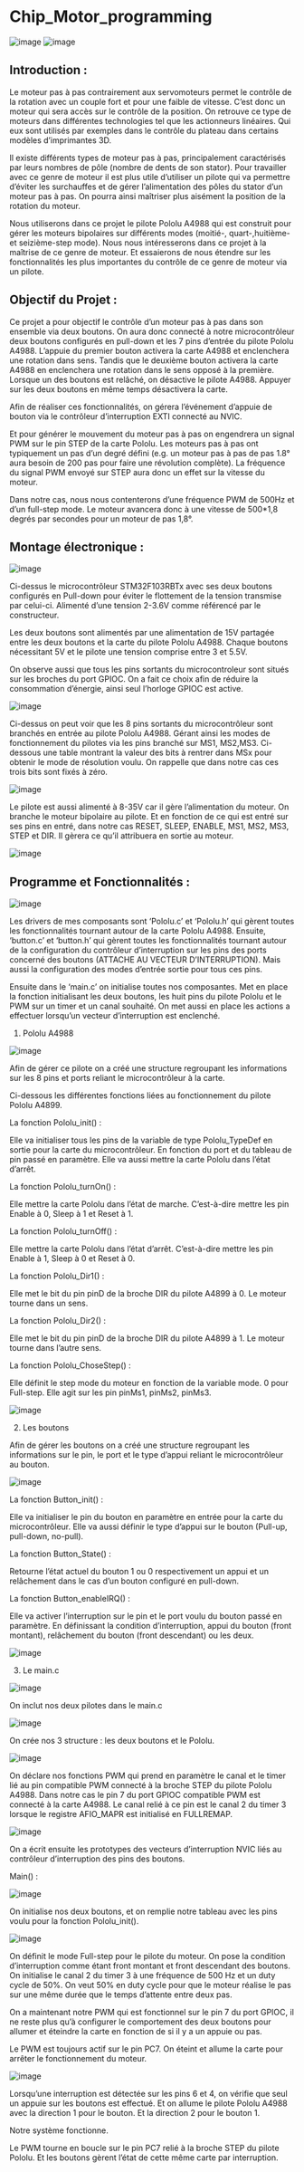 # Chip_Motor_programming

![image](https://github.com/Mrasipila/Chip_Motor_programming/assets/30113273/e47b8905-bb04-4784-bb0d-02c195256d07)
![image](https://github.com/Mrasipila/Chip_Motor_programming/assets/30113273/9b1314e3-fc79-496d-a84e-13c61a878795)



## Introduction :

Le moteur pas à pas contrairement aux servomoteurs permet le contrôle de la rotation avec un couple fort et pour une faible de vitesse. C’est donc un moteur qui sera accès sur le contrôle de la position. On retrouve ce type de moteurs dans différentes technologies tel que les actionneurs linéaires. Qui eux sont utilisés par exemples dans le contrôle du plateau dans certains modèles d’imprimantes 3D. 
   
Il existe différents types de moteur pas à pas, principalement caractérisés par leurs nombres de pôle (nombre de dents de son stator). Pour travailler avec ce genre de moteur il est plus utile d’utiliser un pilote qui va permettre d’éviter les surchauffes et de gérer l’alimentation des pôles du stator d’un moteur pas à pas. On pourra ainsi maîtriser plus aisément la position de la rotation du moteur. 
   
Nous utiliserons dans ce projet le pilote Pololu A4988 qui est construit pour gérer les moteurs bipolaires sur différents modes (moitié-, quart-,huitième- et seizième-step mode). Nous nous intéresserons dans ce projet à la maîtrise de ce genre de moteur. Et essaierons de nous étendre sur les fonctionnalités les plus importantes du contrôle de ce genre de moteur via un pilote.



















## Objectif du Projet :

Ce projet a pour objectif le contrôle d’un moteur pas à pas dans son ensemble via deux boutons. On aura donc connecté à notre microcontrôleur deux boutons configurés en pull-down et les 7 pins d’entrée du pilote Pololu A4988.
L’appuie du premier bouton activera la carte A4988 et enclenchera une rotation dans sens. Tandis que le deuxième bouton activera la carte A4988 en enclenchera une rotation dans le sens opposé à la première. Lorsque un des boutons est relâché, on désactive le pilote A4988. Appuyer sur les deux boutons en même temps désactivera la carte.  
   
Afin de réaliser ces fonctionnalités, on gérera l’événement d’appuie de bouton via le contrôleur d’interruption EXTI connecté au NVIC. 
    
Et pour générer le mouvement du moteur pas à pas on engendrera un signal PWM sur le pin STEP de la carte Pololu. Les moteurs pas à pas ont typiquement un pas d’un degré défini (e.g. un moteur pas à pas de pas 1.8° aura besoin de 200 pas pour faire une révolution complète).
La fréquence du signal PWM envoyé sur STEP aura donc un effet sur la vitesse du moteur. 
   
Dans notre cas, nous nous contenterons d’une fréquence PWM de 500Hz et d’un full-step mode. Le moteur avancera donc à une vitesse de 500*1,8 degrés par secondes pour un moteur de pas 1,8°.
















## Montage électronique :


![image](https://github.com/Mrasipila/Chip_Motor_programming/assets/30113273/9f4c1887-89df-4b9f-828b-ab8fed31c711)
   
 

Ci-dessus le microcontrôleur STM32F103RBTx avec ses deux boutons configurés en Pull-down pour éviter le flottement de la tension transmise par celui-ci. Alimenté d’une tension 2-3.6V comme référencé par le constructeur. 

Les deux boutons sont alimentés par une alimentation de 15V partagée entre les deux boutons et la carte du pilote Pololu A4988. Chaque boutons nécessitant 5V et le pilote une tension comprise entre 3 et 5.5V.

On observe aussi que tous les pins sortants du microcontroleur sont situés sur les broches du port GPIOC. On a fait ce choix afin de réduire la consommation d’énergie, ainsi seul l’horloge GPIOC est active.


![image](https://github.com/Mrasipila/Chip_Motor_programming/assets/30113273/e8e791a0-b4fa-4e3a-bce1-bef6dc32b04d)






 
Ci-dessus on peut voir que les 8 pins sortants du microcontrôleur sont branchés en entrée au pilote Pololu A4988. Gérant ainsi les modes de fonctionnement du pilotes via les pins branché sur MS1, MS2,MS3. Ci-dessous une table montrant la valeur des bits à rentrer dans MSx pour obtenir le mode de résolution voulu.
On rappelle que dans notre cas ces trois bits sont fixés à zéro.

![image](https://github.com/Mrasipila/Chip_Motor_programming/assets/30113273/b8b8a2f2-3b9e-40bf-a1a8-dd11b1a74d0a)

Le pilote est aussi alimenté à 8-35V car il gère l’alimentation du moteur. 
On branche le moteur bipolaire au pilote. Et en fonction de ce qui est entré sur ses pins en entré, dans notre cas RESET, SLEEP, ENABLE, MS1, MS2, MS3, STEP et DIR. Il gèrera ce qu’il attribuera en sortie au moteur.  
 
![image](https://github.com/Mrasipila/Chip_Motor_programming/assets/30113273/af9a358f-b1a7-4ef2-b62b-6fca1d657478)


## Programme et Fonctionnalités : 

 ![image](https://github.com/Mrasipila/Chip_Motor_programming/assets/30113273/d87d073a-cc21-4033-b4a6-235fc6c01845)


Les drivers de mes composants sont ‘Pololu.c’ et ‘Pololu.h’ qui gèrent toutes les fonctionnalités tournant autour de la carte Pololu A4988. 
Ensuite, ‘button.c’ et ‘button.h’ qui gèrent toutes les fonctionnalités tournant autour de la configuration du contrôleur d’interruption sur les pins des ports concerné des boutons (ATTACHE AU VECTEUR D’INTERRUPTION). Mais aussi la configuration des modes d’entrée sortie pour tous ces pins. 

Ensuite dans le ‘main.c’ on initialise toutes nos composantes. Met en place la fonction initialisant les deux boutons, les huit pins du pilote Pololu et le PWM sur un timer et un canal souhaité. On met aussi en place les actions a effectuer lorsqu’un vecteur d’interruption est enclenché.  




















1)	Pololu A4988

![image](https://github.com/Mrasipila/Chip_Motor_programming/assets/30113273/27d7639f-fa35-45dd-84ea-6aca27aa417b)

Afin de gérer ce pilote on a créé une structure regroupant les informations sur les 8 pins et ports reliant le microcontrôleur à la carte. 




















Ci-dessous les différentes fonctions liées au fonctionnement du pilote Pololu A4899. 

La fonction Pololu_init() : 

Elle va initialiser tous les pins de la variable de type Pololu_TypeDef en sortie pour la carte du microcontrôleur. En fonction du port et du tableau de pin passé en paramètre. 
Elle va aussi mettre la carte Pololu dans l’état d’arrêt. 

La fonction Pololu_turnOn() :

Elle mettre la carte Pololu dans l’état de marche. C’est-à-dire mettre les pin Enable à 0, Sleep à 1 et Reset à 1. 

La fonction Pololu_turnOff() : 
 
Elle mettre la carte Pololu dans l’état d’arrêt. C’est-à-dire mettre les pin Enable à 1, Sleep à 0 et Reset à 0. 

La fonction Pololu_Dir1() : 
 
Elle met le bit du pin pinD de la broche DIR du pilote A4899 à 0. Le moteur tourne dans un sens.  

La fonction Pololu_Dir2() : 
 
Elle met le bit du pin pinD de la broche DIR du pilote A4899 à 1. Le moteur tourne dans l’autre sens.  

La fonction Pololu_ChoseStep() :

Elle définit le step mode du moteur en fonction de la variable mode. 0 pour Full-step. Elle agit sur les pin pinMs1, pinMs2, pinMs3. 

![image](https://github.com/Mrasipila/Chip_Motor_programming/assets/30113273/48f93a34-ee1c-431f-8a12-42b0925e7624)











2)	Les boutons 


Afin de gérer les boutons on a créé une structure regroupant les informations sur le pin, le port et le type d’appui reliant le microcontrôleur au bouton. 

![image](https://github.com/Mrasipila/Chip_Motor_programming/assets/30113273/2593506e-effd-4d4f-ae77-1cc03b9f80a0)


 



La fonction Button_init() :

Elle va initialiser le pin du bouton en paramètre en entrée pour la carte du microcontrôleur. Elle va aussi définir le type d’appui sur le bouton (Pull-up, pull-down, no-pull).  

La fonction Button_State() :

Retourne l’état actuel du bouton 1 ou 0 respectivement un appui et un relâchement dans le cas d’un bouton configuré en pull-down. 

La fonction Button_enableIRQ() :

Elle va activer l’interruption sur le pin et le port voulu du bouton passé en paramètre. En définissant la condition d’interruption, appui du bouton (front montant), relâchement du bouton (front descendant) ou les deux. 

![image](https://github.com/Mrasipila/Chip_Motor_programming/assets/30113273/d2ec336a-4d74-48bf-bbae-53aa89e59c0b)

 
 


3)	Le main.c


 ![image](https://github.com/Mrasipila/Chip_Motor_programming/assets/30113273/15462a08-aee4-43d6-9a2d-4dd76922c694)


On inclut nos deux pilotes dans le main.c

 ![image](https://github.com/Mrasipila/Chip_Motor_programming/assets/30113273/e69afa67-0892-45f4-af9a-d18f567e2157)


On crée nos 3 structure : les deux boutons et le Pololu. 

 ![image](https://github.com/Mrasipila/Chip_Motor_programming/assets/30113273/2876a7b1-e2bb-4292-aa72-5ac62b1808ea)


On déclare nos fonctions PWM qui prend en paramètre le canal et le timer lié au pin compatible PWM connecté à la broche STEP du pilote Pololu A4988. Dans notre cas le pin 7 du port GPIOC compatible PWM est connecté
à la carte A4988. Le canal relié à ce pin est le canal 2 du timer 3 lorsque le registre AFIO_MAPR est initialisé en FULLREMAP. 

 ![image](https://github.com/Mrasipila/Chip_Motor_programming/assets/30113273/fef0752a-d90e-4474-a78c-61407b171022)


On a écrit ensuite les prototypes des vecteurs d’interruption NVIC liés au contrôleur d’interruption des pins des boutons.




Main() :

 ![image](https://github.com/Mrasipila/Chip_Motor_programming/assets/30113273/cde2387e-a134-465a-a2c9-446042cc8025)


On initialise nos deux boutons, et on remplie notre tableau avec les pins voulu pour la fonction Pololu_init(). 

 ![image](https://github.com/Mrasipila/Chip_Motor_programming/assets/30113273/9bd13061-81ae-463a-8a48-a203d5d98536)


On définit le mode Full-step pour le pilote du moteur. 
On pose la condition d’interruption comme étant front montant et front descendant des boutons. 
On initialise le canal 2 du timer 3 à une fréquence de 500 Hz et un duty cycle de 50%. On veut 50% en duty cycle pour que le moteur réalise le pas sur une même durée que le temps d’attente entre deux pas.


On a maintenant notre PWM qui est fonctionnel sur le pin 7 du port GPIOC, il ne reste plus qu’à configurer le comportement des deux boutons pour allumer et éteindre la carte en fonction de si il y a un appuie ou pas. 

Le PWM est toujours actif sur le pin PC7. On éteint et allume la carte pour arrêter le fonctionnement du moteur. 


![image](https://github.com/Mrasipila/Chip_Motor_programming/assets/30113273/360408fe-ee85-4e97-ac8b-e5eb82a45b9f)


Lorsqu’une interruption est détectée sur les pins 6 et 4, on vérifie que seul un appuie sur les boutons est effectué. Et on allume le pilote Pololu A4988 avec la direction 1 pour le bouton. Et la direction 2 pour le bouton 1. 


Notre système fonctionne. 

Le PWM tourne en boucle sur le pin PC7 relié à la broche STEP du pilote Pololu. Et les boutons gèrent l’état de cette même carte par interruption.  

